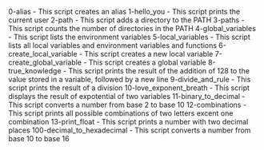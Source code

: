 0-alias - This script creates an alias
1-hello_you - This script prints the current user
2-path - This script adds a directory to the PATH
3-paths - This script counts the number of directories in the PATH
4-global_variables - This script lists the environment variables
5-local_variables - This script lists all local variables and environment variables and functions
6-create_local_variable - This script creates a new local variable
7-create_global_variable - This script creates a global variable
8-true_knowledge - This script prints the result of the addition of 128 to the value stored in a variable, followed by a new line
9-divide_and_rule - This script prints the result of a division
10-love_exponent_breath - This script displays the result of expotential of two variables
11-binary_to_decimal - This script converts a number from base 2 to base 10
12-combinations - This script prints all possible combinations of two letters excent one combination
13-print_float - This script prints a number with two decimal places
100-decimal_to_hexadecimal - This script converts a number from base 10 to base 16
